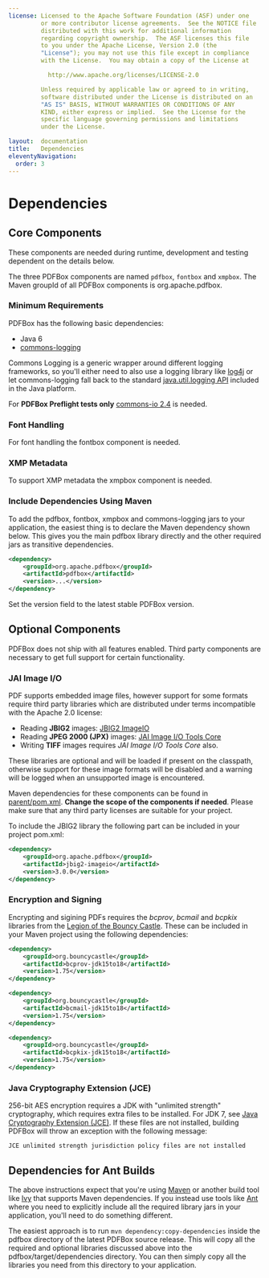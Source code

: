 ```yaml
---
license: Licensed to the Apache Software Foundation (ASF) under one
         or more contributor license agreements.  See the NOTICE file
         distributed with this work for additional information
         regarding copyright ownership.  The ASF licenses this file
         to you under the Apache License, Version 2.0 (the
         "License"); you may not use this file except in compliance
         with the License.  You may obtain a copy of the License at

           http://www.apache.org/licenses/LICENSE-2.0

         Unless required by applicable law or agreed to in writing,
         software distributed under the License is distributed on an
         "AS IS" BASIS, WITHOUT WARRANTIES OR CONDITIONS OF ANY
         KIND, either express or implied.  See the License for the
         specific language governing permissions and limitations
         under the License.

layout:  documentation
title:   Dependencies
eleventyNavigation:
  order: 3
---
```


# Dependencies

## Core Components

<p class="alert alert-info">These components are needed during runtime, development and testing dependent on the details below.</p>

The three PDFBox components are named ```pdfbox```, ```fontbox``` and ```xmpbox```. The Maven groupId of all PDFBox components is org.apache.pdfbox.

### Minimum Requirements

PDFBox has the following basic dependencies:

- Java 6
- [commons-logging](http://commons.apache.org/logging/)

Commons Logging is a generic wrapper around different logging frameworks, so you'll either need to also use a logging library like [log4j](http://logging.apache.org/log4j/)
or let commons-logging fall back to the standard [java.util.logging API](http://java.sun.com/j2se/1.4.2/docs/guide/util/logging/overview.html)
included in the Java platform.

For **PDFBox Preflight tests only** [commons-io 2.4](https://commons.apache.org/proper/commons-io/) is needed.

### Font Handling
For font handling the fontbox component is needed.

### XMP Metadata
To support XMP metadata the xmpbox component is needed.

### Include Dependencies Using Maven
To add the pdfbox, fontbox, xmpbox and commons-logging jars to your application, the easiest thing is to declare the Maven dependency shown below. This gives you the main pdfbox library directly and the other required jars as transitive dependencies.

```xml
<dependency>
    <groupId>org.apache.pdfbox</groupId>
    <artifactId>pdfbox</artifactId>
    <version>...</version>
</dependency>
```

Set the version field to the latest stable PDFBox version.

## Optional Components

PDFBox does not ship with all features enabled. Third party components are necessary to get full support for certain functionality.

### JAI Image I/O

PDF supports embedded image files, however support for some formats require third party libraries which are distributed under terms incompatible with the Apache 2.0 license:

- Reading **JBIG2** images: [JBIG2 ImageIO](https://pdfbox.apache.org/download.cgi#JBIG2)
- Reading **JPEG 2000 (JPX)** images: [JAI Image I/O Tools Core](https://java.net/projects/jai-imageio-core)
- Writing **TIFF** images requires *JAI Image I/O Tools Core* also.

These libraries are optional and will be loaded if present on the classpath, otherwise support for these image formats will be disabled and a warning will be logged when an unsupported image is encountered.

Maven dependencies for these components can be found in [parent/pom.xml](https://svn.apache.org/viewvc/pdfbox/trunk/parent/pom.xml?view=markup). **Change the scope of the components if needed**. Please make sure that any third party licenses are suitable for your project.

To include the JBIG2 library  the following part can be included in your project pom.xml:

```xml
<dependency>
    <groupId>org.apache.pdfbox</groupId>
    <artifactId>jbig2-imageio</artifactId>
    <version>3.0.0</version>
</dependency>
```

### Encryption and Signing

Encrypting and sigining PDFs requires the *bcprov*, *bcmail* and *bcpkix* libraries from the [Legion of the Bouncy Castle](http://www.bouncycastle.org/). These can be included in your Maven project using the following dependencies:

```xml
<dependency>
    <groupId>org.bouncycastle</groupId>
    <artifactId>bcprov-jdk15to18</artifactId>
    <version>1.75</version>
</dependency>

<dependency>
    <groupId>org.bouncycastle</groupId>
    <artifactId>bcmail-jdk15to18</artifactId>
    <version>1.75</version>
</dependency>

<dependency>
    <groupId>org.bouncycastle</groupId>
    <artifactId>bcpkix-jdk15to18</artifactId>
    <version>1.75</version>
</dependency>
```

### Java Cryptography Extension (JCE)

256-bit AES encryption requires a JDK with "unlimited strength" cryptography, which requires extra files to be installed. For JDK 7, see [Java Cryptography Extension (JCE)](http://www.oracle.com/technetwork/java/javase/downloads/jce-7-download-432124.html). If these files are not installed, building PDFBox will throw an exception with the following message:

    JCE unlimited strength jurisdiction policy files are not installed

## Dependencies for Ant Builds

The above instructions expect that you're using [Maven](http://maven.apache.org/) or another build tool like
[Ivy](http://ant.apache.org/ivy/) that supports Maven dependencies.
If you instead use tools like [Ant](http://ant.apache.org/) where you need to explicitly include all the required
library jars in your application, you'll need to do something different.

The easiest approach is to run ``mvn dependency:copy-dependencies`` inside the pdfbox directory of the latest PDFBox
source release. This will copy all the required and optional libraries discussed above into the pdfbox/target/dependencies
directory. You can then simply copy all the libraries you need from this directory to your application.
